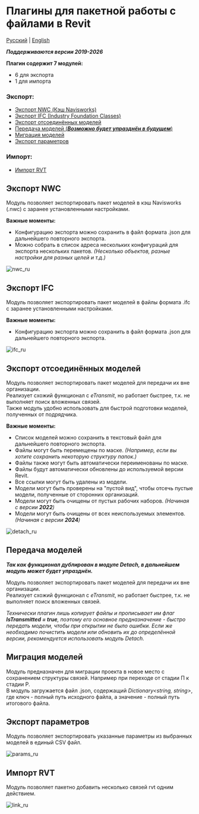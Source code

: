 # Плагины для пакетной работы с файлами в Revit

<a href="README.ru-RU.md">Русский</a> | <a href="README.md">English</a>

***Поддерживаются версии 2019-2026***

  **Плагин содержит 7 модулей:**
  - 6 для экспорта
  - 1 для импорта

 ### Экспорт:
  - [Экспорт NWC (Кэш Navisworks)](#экспорт-nwc)
  - [Экспорт IFC (Industry Foundation Classes)](#экспорт-ifc)
  - [Экспорт отсоединённых моделей](#экспорт-отсоединённых-моделей)
  - [Передача моделей (***Возможно будет упразднён в будущем***)](#передача-моделей)
  - [Миграция моделей](#миграция-моделей)
  - [Экспорт параметров](#экспорт-параметров)

###  Импорт:
  - [Импорт RVT](#импорт-rvt)

## Экспорт NWC
Модуль позволяет экспортировать пакет моделей в кэш Navisworks (.nwc) с заранее установленными настройками.

  **Важные моменты:**
  - Конфигурацию экспорта можно сохранить в файл формата .json для дальнейшего повторного экспорта.
  - Можно собрать в список адреса нескольких конфигураций для экспорта нескольких пакетов. *(Несколько объектов, разные настройки для разных целей и т.д.)*

![nwc_ru](https://github.com/user-attachments/assets/c9c891e3-9f5a-44ef-95ca-d58412bf7ce9)

## Экспорт IFC
Модуль позволяет экспортировать пакет моделей в файлы формата .ifc с заранее установленными настройками.

 **Важные моменты:**
  - Конфигурацию экспорта можно сохранить в файл формата .json для дальнейшего повторного экспорта.

![ifc_ru](https://github.com/user-attachments/assets/41805fe3-21cf-4348-9974-8995b542c4b1)

## Экспорт отсоединённых моделей
Модуль позволяет экспортировать пакет моделей для передачи их вне организации.<br>
Реализует схожий функционал с *eTransmit*, но работает быстрее, т.к. не выполняет поиск вложенных связей.<br>
Также модуль удобно использовать для быстрой подготовки моделей, полученных от подрядчика.

  **Важные моменты:**
  - Список моделей можно сохранить в текстовый файл для дальнейшего повторного экспорта.
  - Файлы могут быть перемещены по маске. *(Например, если вы хотите сохранить некоторую структуру папок.)*
  - Файлы также могут быть автоматически переименованы по маске.
  - Файлы будут автоматически обновлены до используемой версии Revit.
  - Все ссылки могут быть удалены из модели.
  - Модели могут быть проверены на "пустой вид", чтобы отсечь пустые модели, полученные от сторонних организаций.
  - Модели могут быть очищены от пустых рабочих наборов. *(Начиная с версии **2022**)*
  - Модели могут быть очищены от всех неиспользуемых элементов. *(Начиная с версии **2024**)*
  
![detach_ru](https://github.com/user-attachments/assets/7e3c82a2-9220-4a42-b539-8d6d58e0f7d7)

## Передача моделей
***Так как функционал дублирован в модуле Detach, в дальнейшем модуль может будет упразднён.*** <br>

Модуль позволяет экспортировать пакет моделей для передачи их вне организации. <br>
Реализует схожий функционал с *eTransmit*, но работает быстрее, т.к. не выполняет поиск вложенных связей. <br>

*Технически плагин лишь копирует файлы и прописывает им флаг **IsTransmitted = true**, поэтому его основное предназначение - быстро передать модели, чтобы при открытии не было ошибки.
Если же необходимо почистить модели или обновить их до определённой версии, рекомендуется использовать модуль Detach.*

## Миграция моделей
Модуль предназначен для миграции проекта в новое место с сохранением структуры связей. Например при переходе от стадии П к стадии Р. <br>
В модуль загружается файл .json, содержащий *Dictionary<string, string>*, где ключ - полный путь исходного файла, а значение - полный путь итогового файла.

## Экспорт параметров
Модуль позволяет экспортировать указанные параметры из выбранных моделей в единый CSV файл.

![params_ru](https://github.com/user-attachments/assets/91701edf-a829-44a1-99a5-4a80ee9ef591)

## Импорт RVT
Модуль позволяет пакетно добавить несколько связей rvt одним действием.

![link_ru](https://github.com/user-attachments/assets/073dc04c-0a6d-4a26-90b3-f5208e6ba35f)
